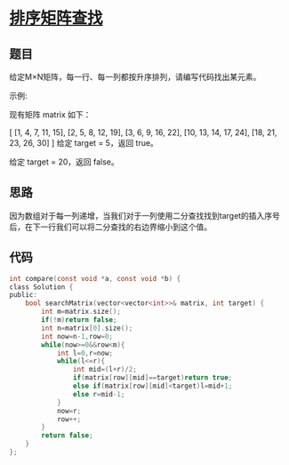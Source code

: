 # [排序矩阵查找](https://leetcode-cn.com/problems/sorted-matrix-search-lcci/)

## 题目

给定M×N矩阵，每一行、每一列都按升序排列，请编写代码找出某元素。

示例:

现有矩阵 matrix 如下：

[
  [1,   4,  7, 11, 15],
  [2,   5,  8, 12, 19],
  [3,   6,  9, 16, 22],
  [10, 13, 14, 17, 24],
  [18, 21, 23, 26, 30]
]
给定 target = 5，返回 true。

给定 target = 20，返回 false。

## 思路

因为数组对于每一列递增，当我们对于一列使用二分查找找到target的插入序号后，在下一行我们可以将二分查找的右边界缩小到这个值。

## 代码

```C
int compare(const void *a, const void *b) {
class Solution {
public:
    bool searchMatrix(vector<vector<int>>& matrix, int target) {
        int m=matrix.size();
        if(!m)return false;
        int n=matrix[0].size();
        int now=n-1,row=0;
        while(now>=0&&row<m){
            int l=0,r=now;
            while(l<=r){
                int mid=(l+r)/2;
                if(matrix[row][mid]==target)return true;
                else if(matrix[row][mid]<target)l=mid+1;
                else r=mid-1;
            }
            now=r;
            row++;
        }
        return false;
    }
};
```



